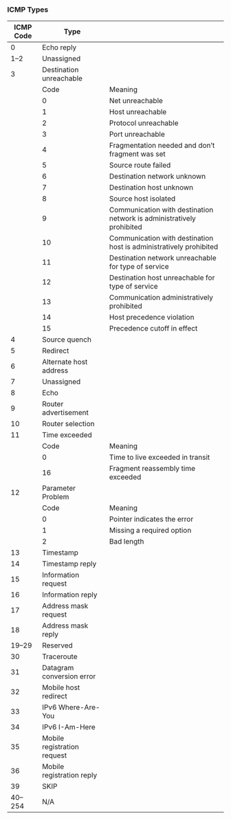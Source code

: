 ### ICMP Types

| ICMP Code     | Type |   |
| ----------- | ----------- | ------- |
| 0 | Echo reply |
| 1–2 | Unassigned |
| 3 | Destination unreachable |
|   | Code | Meaning |
|   | 0 | Net unreachable |
|   | 1 | Host unreachable |
|   | 2 | Protocol unreachable |
|   | 3 | Port unreachable |
|   | 4 | Fragmentation needed and don’t fragment was set |
|   | 5 | Source route failed |
|   | 6 | Destination network unknown |
|   | 7 | Destination host unknown |
|   | 8 | Source host isolated |
|   | 9 | Communication with destination network is administratively prohibited |
|   | 10 | Communication with destination host is administratively prohibited |
|   | 11 | Destination network unreachable for type of service |
|   | 12 | Destination host unreachable for type of service |
|   | 13 | Communication administratively prohibited |
|   | 14 | Host precedence violation |
|   | 15 | Precedence cutoff in effect |
| 4 | Source quench |
| 5 | Redirect |
| 6 | Alternate host address |
| 7 | Unassigned |
| 8 | Echo |
| 9 | Router advertisement |
| 10 | Router selection |
| 11 | Time exceeded |
|  | Code | Meaning |
|   | 0 | Time to live exceeded in transit |
|   | 16 | Fragment reassembly time exceeded |
| 12 | Parameter Problem |
|  | Code | Meaning |
|   | 0 | Pointer indicates the error |
|   | 1 | Missing a required option |
|   | 2 | Bad length |
| 13 | Timestamp |
| 14 | Timestamp reply |
| 15 | Information request |
| 16 | Information reply |
| 17 | Address mask request |
| 18 | Address mask reply |
| 19–29 | Reserved |
| 30 | Traceroute |
| 31 | Datagram conversion error |
| 32 | Mobile host redirect |
| 33 | IPv6 Where-Are-You |
| 34 | IPv6 I-Am-Here |
| 35 | Mobile registration request |
| 36 | Mobile registration reply |
| 39 | SKIP |
| 40–254 | N/A |
